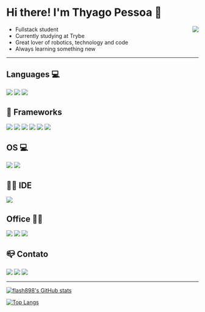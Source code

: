 # Hi there! I'm Thyago Pessoa 👋


<img align="right" src="https://i.pinimg.com/originals/2e/b2/5d/2eb25d7e596698a326cb18ea6ad72f2a.gif">

  - Fullstack student 
  - Currently studying at Trybe
  - Great lover of robotics, technology and code
  - Always learning something new 
  
  
<!--
**flash898/flash898** is a ✨ _special_ ✨ repository because its `README.md` (this file) appears on your GitHub profile.
<img align="right" src="https://github.com/davidtheclark/gifs/blob/master/frustrated-computer-baboob.gif">
-->

--- 

## Languages 💻

<img style="max-width: 100%" src="https://img.shields.io/badge/HTML5-E34F26?style=for-the-badge&logo=html5&logoColor=white"> <img style="max-width: 100%" src="https://img.shields.io/badge/CSS3-1572B6?style=for-the-badge&logo=css3&logoColor=white"> <img style="max-width: 100%" src="https://img.shields.io/badge/JavaScript-323330?style=for-the-badge&logo=javascript&logoColor=F7DF1E">


## 🚀 Frameworks

<img style="max-width: 100%" src="https://img.shields.io/badge/npm-CB3837?style=for-the-badge&logo=npm&logoColor=white"> <img style="max-width: 100%" src="https://img.shields.io/badge/Git-F05032?style=for-the-badge&logo=git&logoColor=white"> <img style="max-width: 100%" src="https://img.shields.io/badge/React-20232A?style=for-the-badge&logo=react&logoColor=61DAFB"> <img style="max-width: 100%" src="https://img.shields.io/badge/React_Router-CA4245?style=for-the-badge&logo=react-router&logoColor=white"> <img style="max-width: 100%" src="https://img.shields.io/badge/Redux-593D88?style=for-the-badge&logo=redux&logoColor=white"> <img style="max-width: 100%" src="https://img.shields.io/badge/Bootstrap-563D7C?style=for-the-badge&logo=bootstrap&logoColor=white"> 

## OS 💻
<img style="max-width: 100%" src="https://img.shields.io/badge/Ubuntu-E95420?style=for-the-badge&logo=ubuntu&logoColor=white"> <img style="max-width: 100%" src="https://img.shields.io/badge/Windows-0078D6?style=for-the-badge&logo=windows&logoColor=white">


## 👩‍💻 IDE

<img style="max-width: 100%" src="https://img.shields.io/badge/Visual_Studio_Code-0078D4?style=for-the-badge&logo=visual%20studio%20code&logoColor=white">


## Office 👩‍💻

<img style="max-width: 100%" src="https://img.shields.io/badge/Microsoft_Office-D83B01?style=for-the-badge&logo=microsoft-office&logoColor=white"> <img style="max-width: 100%" src="https://img.shields.io/badge/Trello-0052CC?style=for-the-badge&logo=trello&logoColor=white"> <img style="max-width: 100%" src="https://img.shields.io/badge/LibreOffice-18A303?style=for-the-badge&logo=LibreOffice&logoColor=white">


## 📪 Contato

<a href="https://www.linkedin.com/in/thyago-pessoa/" target="_blank"><img style="max-width: 100%" src="https://img.shields.io/badge/LinkedIn-0077B5?style=for-the-badge&logo=linkedin&logoColor=white"></a>
<a href="https://www.instagram.com/thyagopessoa09/" target="_blank"><img style="max-width: 100%" src="https://img.shields.io/badge/Instagram-E4405F?style=for-the-badge&logo=instagram&logoColor=white"></a>
<a href="https://github.com/flash898" target="_blank"><img style="max-width: 100%" src="https://img.shields.io/badge/GitHub-100000?style=for-the-badge&logo=github&logoColor=white"></a>

---

[![flash898's GitHub stats](https://github-readme-stats.vercel.app/api?username=flash898&theme=vision-friendly-dark)](https://github.com/flash898/github-readme-stats)

[![Top Langs](https://github-readme-stats.vercel.app/api/top-langs/?username=flash898&layout=compact)](https://github.com/flash898/github-readme-stats)




